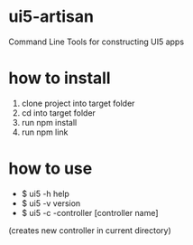 # ui5-artisan
Command Line Tools for constructing UI5 apps

# how to install

1. clone project into target folder
2. cd into target folder
3. run npm install
4. run npm link

# how to use

- $ ui5 -h help
- $ ui5 -v version
- $ ui5 -c -controller [controller name]

(creates new controller in current directory)
